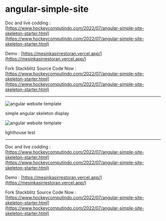 # angular-simple-site

Doc and live codding : [https://www.hockeycomputindo.com/2022/07/angular-simple-site-skeleton-starter.html](https://www.hockeycomputindo.com/2022/07/angular-simple-site-skeleton-starter.html)

Demo : [https://mesinkasirrestoran.vercel.app/](https://mesinkasirrestoran.vercel.app/)

Fork Stackblitz Source Code Now : [https://www.hockeycomputindo.com/2022/07/angular-simple-site-skeleton-starter.html](https://www.hockeycomputindo.com/2022/07/angular-simple-site-skeleton-starter.html)

---

![angular website template](https://blogger.googleusercontent.com/img/b/R29vZ2xl/AVvXsEhwXzuvYpHExjYRYuAnZ32r7JIz3Ixszt3lTDVHmFhFYnF2zB5zfYdfMpBA3vnvN_4yaYEH4goAIzM02K65RPr_O3opnQWI_0rDheIB9ChtkCvjEFGJWyYRBZTS-49wD8yJlLr4X2ZwnFsJml_vHJ19vGJ_TjHe7koeqUMiTEnCm3Xu1UxYwbxG72WIaA/s988/sveltekit%20web%20template%20seo.png)

simple angular skeleton display

![angular website template](https://blogger.googleusercontent.com/img/b/R29vZ2xl/AVvXsEgehFz4IF4rNTzstfRCkDsq8xfyBXWE9nrmgnJi_EIzBfxMu0ZhQQLWUbhADUrEAMconswpS-XL98XqVnP9odFjz1WqJ9V0cD7PyrKlmj0bXw2yTHvaVdodnVuo8N3mwMBWfTo3L4_i-MtIBbKGq1t_CJlAVETt_cHiqBW3ILGvPReGTpZEr4u22kD-pA/s1349/angular%20seo.png)

lighthouse test

---

Doc and live codding : [https://www.hockeycomputindo.com/2022/07/angular-simple-site-skeleton-starter.html](https://www.hockeycomputindo.com/2022/07/angular-simple-site-skeleton-starter.html)

Demo : [https://mesinkasirrestoran.vercel.app/](https://mesinkasirrestoran.vercel.app/)

Fork Stackblitz Source Code Now : [https://www.hockeycomputindo.com/2022/07/angular-simple-site-skeleton-starter.html](https://www.hockeycomputindo.com/2022/07/angular-simple-site-skeleton-starter.html)
